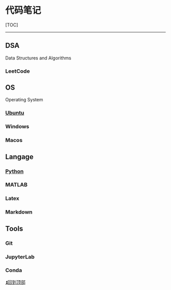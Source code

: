 # 代码笔记

[TOC]

------

## DSA

Data Structures and Algorithms

### LeetCode

## OS

Operating System

### [Ubuntu](Linux/Ubuntu.md)

### Windows

### Macos

## Langage

### [Python]()

### MATLAB

### Latex

### Markdown

## Tools

### Git



### JupyterLab

### Conda

[:arrow_double_up:回到顶部](#学习笔记)